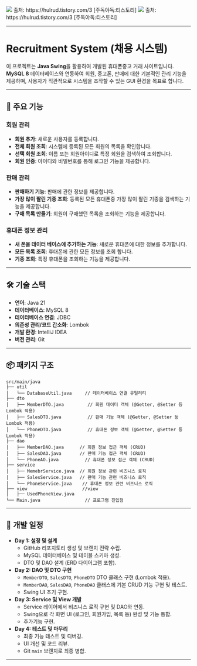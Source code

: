 <img src="https://capsule-render.vercel.app/api?type=모양&color=색상코드&height=높이&section=header&text=텍스트&fontSize=텍스트크기" />
출처: https://hulrud.tistory.com/3 [주독야독:티스토리]

<img src="https://capsule-render.vercel.app/api?type=circle&color=색상코드&height=높이&section=footer&text=텍스트&fontSize=텍스트크기" />
출처: https://hulrud.tistory.com/3 [주독야독:티스토리]


---

# Recruitment System (채용 시스템)

이 프로젝트는 **Java Swing**을 활용하여 개발된 휴대폰중고 거래 사이트입니다. **MySQL 8** 데이터베이스와 연동하여 회원, 중고폰, 판매에 대한 기본적인 관리 기능을 제공하며, 사용자가 직관적으로 시스템을 조작할 수 있는 GUI 환경을 목표로 합니다.

---

## 🚀 주요 기능

### 회원 관리
* **회원 추가**: 새로운 사용자를 등록합니다. 
* **전체 회원 조회**: 시스템에 등록된 모든 회원의 목록을 확인합니다.
* **선택 회원 조회**: 이름 또는 회원아이디로 특정 회원을 검색하여 조회합니다.
* **회원 인증**: 아이디와 비밀번호를 통해 로그인 기능을 제공합니다.

### 판매 관리
* **판매하기 기능**: 판매에 관한 정보를 제공합니다.
* **가장 많이 팔린 기종 조회**: 등록된 모든 휴대폰중 가장 많이 팔린 기종을 검색하는 기능을 제공합니다.
* **구매 목록 만들기**: 회원이 구매했던 목록을 조회하는 기능을 제공합니다.

### 휴대폰 정보 관리
* **새 폰을 데이터 베이스에 추가하는 기능**: 새로운 휴대폰에 대한 정보를 추가합니다.
* **모든 목록 조회**: 휴대폰에 관한 모든 정보를 조회 합니다.
* **기종 조회**: 특정 휴대폰을 조회하는 기능을 제공합니다.


---

## 🛠️ 기술 스택

* **언어**: Java 21
* **데이터베이스**: MySQL 8
* **데이터베이스 연결**: JDBC
* **의존성 관리/코드 간소화**: Lombok
* **개발 환경**: IntelliJ IDEA
* **버전 관리**: Git

---

## 📦 패키지 구조

```
src/main/java
├── util
│   └── DatabaseUtil.java     // 데이터베이스 연결 유틸리티
├── dto
│   ├── MemberDTO.java         // 회원 데이터 객체 (@Getter, @Setter 등 Lombok 적용)
│   ├── SalesDTO.java          // 판매 기능 객체 (@Getter, @Setter 등 Lombok 적용)
│   └── PhoneDTO.java          // 휴대폰 정보 객체 (@Getter, @Setter 등 Lombok 적용)
├── dao
│   ├── MemberDAO.java      // 회원 정보 접근 객체 (CRUD)
│   ├── SalesDAO.java       // 판매 기능 접근 객체 (CRUD)
│   └── PhoneAO.java          // 휴대폰 정보 접근 객체 (CRUD)
├── service
│   ├── MemebrService.java  // 회원 정보 관련 비즈니스 로직
│   ├── SalesService.java   // 판매 기능 관련 비즈니스 로직
│   └── PhoneService.java    // 휴대폰 정보 관련 비즈니스 로직
├── view                     //view
│   ├── UsedPhoneView.java    
└── Main.java                 // 프로그램 진입점
```

---

## 📅 개발 일정

* **Day 1: 설정 및 설계**
    * GitHub 리포지토리 생성 및 브랜치 전략 수립.
    * MySQL 데이터베이스 및 테이블 스키마 생성.
    * DTO 및 DAO  설계 (ERD 다이어그램 포함).
* **Day 2: DAO 및 DTO 구현**
    * `MemberDTO`, `SalesDTO`, `PhoneDTO` DTO 클래스 구현 (Lombok 적용).
    * `MemberDAO`, `SalesDAO`, `PhoneDAO` 클래스에 기본 CRUD 기능 구현 및 테스트.
    * Swing UI 초기 구현.
* **Day 3: Service 및 View 개발**
    * Service 레이어에서 비즈니스 로직 구현 및 DAO와 연동.
    * Swing으로 각 화면 UI (로그인, 회원가입, 목록 등) 완성 및 기능 통합.
    * 추가기능 구현.
* **Day 4: 테스트 및 마무리**
    * 최종 기능 테스트 및 디버깅.
    * UI 개선 및 코드 리뷰.
    * Git `main` 브랜치로 최종 병합.

---
